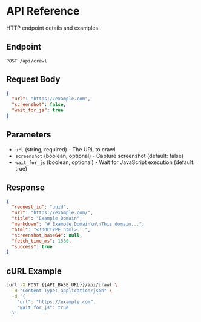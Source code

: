 # API Reference

HTTP endpoint details and examples

## Endpoint

```
POST /api/crawl
```

## Request Body

```json
{
  "url": "https://example.com",
  "screenshot": false,
  "wait_for_js": true
}
```

## Parameters

- `url` (string, required) - The URL to crawl
- `screenshot` (boolean, optional) - Capture screenshot (default: false)
- `wait_for_js` (boolean, optional) - Wait for JavaScript execution (default: true)

## Response

```json
{
  "request_id": "uuid",
  "url": "https://example.com/",
  "title": "Example Domain",
  "markdown": "# Example Domain\n\nThis domain...",
  "html": "<!DOCTYPE html>...",
  "screenshot_base64": null,
  "fetch_time_ms": 1580,
  "success": true
}
```

## cURL Example

```bash
curl -X POST {{API_BASE_URL}}/api/crawl \
  -H "Content-Type: application/json" \
  -d '{
    "url": "https://example.com",
    "wait_for_js": true
  }'
```
